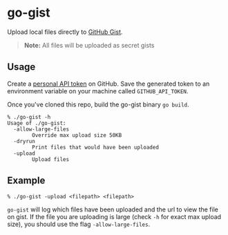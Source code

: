 # go-gist
Upload local files directly to [GitHub Gist](https://gist.github.com/).

>**Note:** All files will be uploaded as secret gists

## Usage
Create a [personal API token](https://github.com/settings/tokens) on GitHub. Save the generated token to an environment variable on your machine called `GITHUB_API_TOKEN`.

Once you've cloned this repo, build the go-gist binary `go build`.

```
% ./go-gist -h
Usage of ./go-gist:
  -allow-large-files
    	Override max upload size 50KB
  -dryrun
    	Print files that would have been uploaded
  -upload
    	Upload files
```

## Example

```
% ./go-gist -upload <filepath> <filepath>
```

`go-gist` will log which files have been uploaded and the url to view the file on gist.
If the file you are uploading is large (check `-h` for exact max upload size), you should use the flag `-allow-large-files`.
